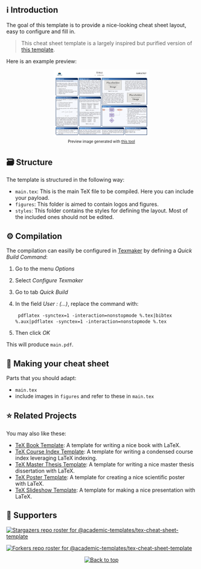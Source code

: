 ## :information_source: Introduction

The goal of this template is to provide a nice-looking cheat sheet layout, easy to configure and fill in.

> This cheat sheet template is a largely inspired but purified version of [this template](https://www.latextemplates.com/template/baposter-landscape-poster).

Here is an example preview:

<p align="center"><img src="https://raw.githubusercontent.com/academic-templates/tex-cheat-sheet-template/main/doc/preview.png" width="50%"><br>
<sub><sup>Preview image generated with <a href="https://gist.github.com/dhondta/f57dfde304905644ca5c43e48c249125">this tool</a></sup></sub></p>


## :card_file_box: Structure

The template is structured in the following way:

- `main.tex`: This is the main TeX file to be compiled. Here you can include your payload.
- `figures`: This folder is aimed to contain logos and figures.
- `styles`: This folder contains the styles for defining the layout. Most of the included ones should not be edited.

## :gear: Compilation

The compilation can easilly be configured in [Texmaker](https://en.wikipedia.org/wiki/Texmaker) by defining a *Quick Build Command*:

1. Go to the menu *Options*
2. Select *Configure Texmaker*
3. Go to tab *Quick Build*
4. In the field *User : (...)*, replace the command with:

        pdflatex -synctex=1 -interaction=nonstopmode %.tex|bibtex %.aux|pdflatex -synctex=1 -interaction=nonstopmode %.tex

5. Then click *OK*

This will produce `main.pdf`.

## :newspaper: Making your cheat sheet

Parts that you should adapt:

- `main.tex`
- include images in `figures` and refer to these in `main.tex`


## :star: Related Projects

You may also like these:

- [TeX Book Template](https://github.com/academic-templates/tex-book-template): A template for writing a nice book with LaTeX.
- [TeX Course Index Template](https://github.com/academic-templates/tex-course-index-template): A template for writing a condensed course index leveraging LaTeX indexing.
- [TeX Master Thesis Template](https://github.com/academic-templates/tex-master-thesis-template): A template for writing a nice master thesis dissertation with LaTeX.
- [TeX Poster Template](https://github.com/academic-templates/tex-poster-template): A template for creating a nice scientific poster with LaTeX.
- [TeX Slideshow Template](https://github.com/academic-templates/tex-slideshow-template): A template for making a nice presentation with LaTeX.


## :clap: Supporters

[![Stargazers repo roster for @academic-templates/tex-cheat-sheet-template](https://reporoster.com/stars/dark/academic-templates/tex-cheat-sheet-template)](https://github.com/academic-templates/tex-cheat-sheet-template/stargazers)

[![Forkers repo roster for @academic-templates/tex-cheat-sheet-template](https://reporoster.com/forks/dark/academic-templates/tex-cheat-sheet-template)](https://github.com/academic-templates/tex-cheat-sheet-template/network/members)

<p align="center"><a href="#"><img src="https://img.shields.io/badge/Back%20to%20top--lightgrey?style=social" alt="Back to top" height="20"/></a></p>

